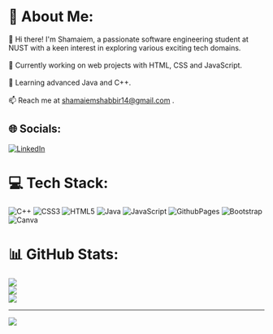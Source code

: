 # 💫 About Me:
👋 Hi there! I'm Shamaiem, a passionate software engineering student at NUST with a keen interest in exploring various exciting tech domains.<br><br>🔭 Currently working on web projects with HTML, CSS and JavaScript.<br><br>🌱 Learning advanced Java and C++.<br><br>📫 Reach me at shamaiemshabbir14@gmail.com .


## 🌐 Socials:
[![LinkedIn](https://img.shields.io/badge/LinkedIn-%230077B5.svg?logo=linkedin&logoColor=white)](https://linkedin.com/in/shamaiem-shabbir) 

# 💻 Tech Stack:
![C++](https://img.shields.io/badge/c++-%2300599C.svg?style=for-the-badge&logo=c%2B%2B&logoColor=white) ![CSS3](https://img.shields.io/badge/css3-%231572B6.svg?style=for-the-badge&logo=css3&logoColor=white) ![HTML5](https://img.shields.io/badge/html5-%23E34F26.svg?style=for-the-badge&logo=html5&logoColor=white) ![Java](https://img.shields.io/badge/java-%23ED8B00.svg?style=for-the-badge&logo=openjdk&logoColor=white) ![JavaScript](https://img.shields.io/badge/javascript-%23323330.svg?style=for-the-badge&logo=javascript&logoColor=%23F7DF1E) ![GithubPages](https://img.shields.io/badge/github%20pages-121013?style=for-the-badge&logo=github&logoColor=white) ![Bootstrap](https://img.shields.io/badge/bootstrap-%238511FA.svg?style=for-the-badge&logo=bootstrap&logoColor=white) ![Canva](https://img.shields.io/badge/Canva-%2300C4CC.svg?style=for-the-badge&logo=Canva&logoColor=white)
# 📊 GitHub Stats:
![](https://github-readme-stats.vercel.app/api?username=shamaiem10&theme=radical&hide_border=false&include_all_commits=false&count_private=false)<br/>
![](https://github-readme-streak-stats.herokuapp.com/?user=shamaiem10&theme=radical&hide_border=false)<br/>
![](https://github-readme-stats.vercel.app/api/top-langs/?username=shamaiem10&theme=radical&hide_border=false&include_all_commits=false&count_private=false&layout=compact)



---
[![](https://visitcount.itsvg.in/api?id=shamaiem10&icon=2&color=13)](https://visitcount.itsvg.in)

<!-- Proudly created with GPRM ( https://gprm.itsvg.in ) -->
